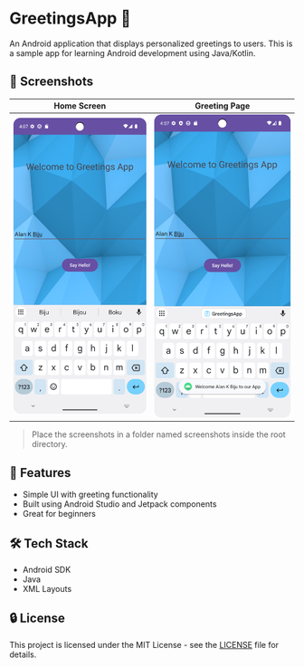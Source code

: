 # GreetingsApp 🎉

An Android application that displays personalized greetings to users. This is a sample app for learning Android development using Java/Kotlin.

## 📱 Screenshots

| Home Screen | Greeting Page |
|-------------|----------------|
| ![Home](screenshots/home.png) | ![Greeting](screenshots/greeting.png) |

> Place the screenshots in a folder named screenshots inside the root directory.

## 🚀 Features

- Simple UI with greeting functionality
- Built using Android Studio and Jetpack components
- Great for beginners

## 🛠 Tech Stack

- Android SDK
- Java
- XML Layouts

## 🔒 License

This project is licensed under the MIT License - see the [LICENSE](LICENSE) file for details.

